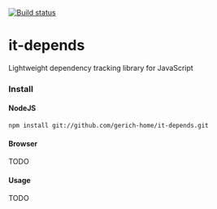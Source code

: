 [![Build status](https://ci.appveyor.com/api/projects/status/dufdv2sefowej3mq?svg=true)](https://ci.appveyor.com/project/gerich-home/it-depends)

# it-depends
Lightweight dependency tracking library for JavaScript

### Install

#### NodeJS

```
npm install git://github.com/gerich-home/it-depends.git
```


#### Browser

TODO

#### Usage

TODO

